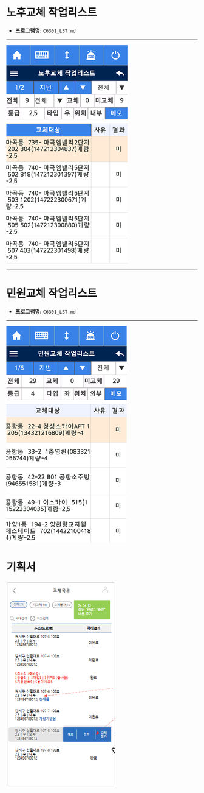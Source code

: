 # 노후교체 작업리스트

- **프로그램명:** `C6301_LST.md`

---

![노후교체 작업리스트](image-7.png)

---

# 민원교체 작업리스트

- **프로그램명:** `C6301_LST.md`

---

![민원교체 작업리스트](image-8.png)

# 기획서

![alt text](image-13.png)
